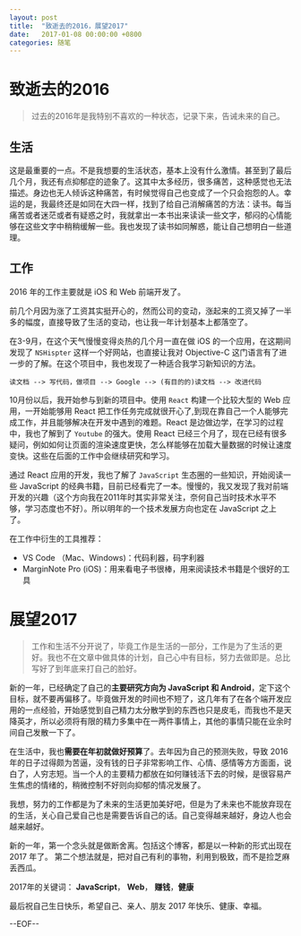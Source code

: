 ```yaml
---
layout: post
title:  "致逝去的2016，展望2017"
date:   2017-01-08 00:00:00 +0800
categories: 随笔
---
```


# 致逝去的2016

> 过去的2016年是我特别不喜欢的一种状态，记录下来，告诫未来的自己。

## 生活

这是最重要的一点。不是我想要的生活状态，基本上没有什么激情。甚至到了最后几个月，我还有点抑郁症的迹象了。这其中太多经历，很多痛苦，这种感觉也无法描述。身边也无人倾诉这种痛苦，有时候觉得自己也变成了一个只会抱怨的人。幸运的是，我最终还是如同在大四一样，找到了给自己消解痛苦的方法：读书。每当痛苦或者迷茫或者有疑惑之时，我就拿出一本书出来读读一些文字，郁闷的心情能够在这些文字中稍稍缓解一些。我也发现了读书如同解惑，能让自己想明白一些道理。

## 工作

2016 年的工作主要就是 iOS 和 Web 前端开发了。

前几个月因为涨了工资其实挺开心的，然而公司的变动，涨起来的工资又掉了一半多的幅度，直接导致了生活的变动，也让我一年计划基本上都落空了。

在3-9月，在这个天气慢慢变得炎热的几个月一直在做 iOS 的一个应用，在这期间发现了 `NSHispter` 这样一个好网站，也直接让我对 Objective-C 这门语言有了进一步的了解。在这个项目中，我也发现了一种适合我学习新知识的方法。

` 读文档 --> 写代码，做项目 --> Google --> (有目的的)读文档 --> 改进代码 `

10月份以后，我开始参与到新的项目中。使用 `React` 构建一个比较大型的 Web 应用，一开始能够用 React 把工作任务完成就很开心了,到现在靠自己一个人能够完成工作，并且能够解决在开发中遇到的难题。React 是边做边学，在学习的过程中，我也了解到了 `Youtube` 的强大。使用 React 已经三个月了，现在已经有很多疑问，例如如何让页面的渲染速度更快，怎么样能够在加载大量数据的时候让速度变快。这些在后面的工作中会继续研究和学习。

通过 React 应用的开发，我也了解了 `JavaScript` 生态圈的一些知识，开始阅读一些 JavaScript 的经典书籍，目前已经看完了一本。慢慢的，我又发现了我对前端开发的兴趣（这个方向我在2011年时其实非常关注，奈何自己当时技术水平不够，学习态度也不好）。所以明年的一个技术发展方向也定在 JavaScript 之上了。

在工作中衍生的工具推荐：

* VS Code （Mac、Windows)：代码利器，码字利器
* MarginNote Pro (iOS)：用来看电子书很棒，用来阅读技术书籍是个很好的工具

# 展望2017

>工作和生活不分开说了，毕竟工作是生活的一部分，工作是为了生活的更好。我也不在文章中做具体的计划，自己心中有目标，努力去做即是。总比写好了到年底来打自己的脸好。

新的一年，已经确定了自己的**主要研究方向为 JavaScript 和 Android**，定下这个目标，就不要再偏移了。毕竟做开发的时间也不短了，这几年有了在各个端开发应用的一点经验，开始感觉到自己精力太分散学到的东西也只是皮毛，而我也不是天降英才，所以必须将有限的精力多集中在一两件事情上，其他的事情只能在业余时间自己发散一下了。

在生活中，我也**需要在年初就做好预算**了。去年因为自己的预测失败，导致 2016 年的日子过得颇为苦逼，没有钱的日子非常影响工作、心情、感情等方方面面，说白了，人穷志短。当一个人的主要精力都放在如何赚钱活下去的时候，是很容易产生焦虑的情绪的，稍微控制不好则向抑郁的情况发展了。

我想，努力的工作都是为了未来的生活更加美好吧，但是为了未来也不能放弃现在的生活，关心自己爱自己也是需要告诉自己的话。自己变得越来越好，身边人也会越来越好。

新的一年，第一个念头就是做断舍离。包括这个博客，都是以一种新的形式出现在 2017 年了。
第二个想法就是，把对自己有利的事物，利用到极致，而不是捡芝麻丢西瓜。

2017年的关键词： **JavaScript**， **Web**， **赚钱**，**健康**

最后祝自己生日快乐，希望自己、亲人、朋友 2017 年快乐、健康、幸福。

--EOF--